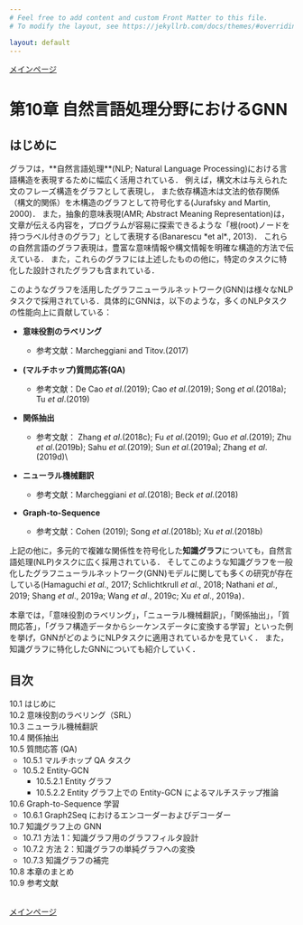 ```yaml
---
# Feel free to add content and custom Front Matter to this file.
# To modify the layout, see https://jekyllrb.com/docs/themes/#overriding-theme-defaults

layout: default
---
```

<a href="../">メインページ</a>

<h1>第10章 自然言語処理分野におけるGNN</h1>

<h2>はじめに</h2>
グラフは，**自然言語処理**(NLP; Natural Language Processing)における言語構造を表現するために幅広く活用されている． 例えば，構文木は与えられた文のフレーズ構造をグラフとして表現し， また依存構造木は文法的依存関係（構文的関係）を木構造のグラフとして符号化する(Jurafsky and Martin, 2000)． また，抽象的意味表現(AMR; Abstract Meaning Representation)は，文章が伝える内容を，プログラムが容易に探索できるような「根(root)ノードを持つラベル付きのグラフ」として表現する(Banarescu *et al*., 2013)． これらの自然言語のグラフ表現は，豊富な意味情報や構文情報を明確な構造的方法で伝えている． また，これらのグラフには上述したものの他に，特定のタスクに特化した設計されたグラフも含まれている．

このようなグラフを活用したグラフニューラルネットワーク(GNN)は様々なNLPタスクで採用されている．具体的にGNNは，以下のような，多くのNLPタスクの性能向上に貢献している：

-   **意味役割のラベリング**

    -   参考文献：Marcheggiani and Titov.(2017)

-   **(マルチホップ)質問応答(QA)**

    -   参考文献：De Cao *et al*.(2019); Cao *et al*.(2019); Song *et al*.(2018a); Tu *et al*.(2019)

-   **関係抽出**

    -   参考文献： Zhang *et al*.(2018c); Fu *et al*.(2019); Guo *et al*.(2019); Zhu *et al*.(2019b); Sahu *et al*.(2019); Sun *et al*.(2019a); Zhang *et al*.(2019d)\

-   **ニューラル機械翻訳**

    -   参考文献：Marcheggiani *et al*.(2018); Beck *et al*.(2018)

-   **Graph-to-Sequence**

    -   参考文献：Cohen (2019); Song *et al*.(2018b); Xu *et al*.(2018b)

上記の他に，多元的で複雑な関係性を符号化した**知識グラフ**についても，自然言語処理(NLP)タスクに広く採用されている． そしてこのような知識グラフを一般化したグラフニューラルネットワーク(GNN)モデルに関しても多くの研究が存在している(Hamaguchi *et al*., 2017; Schlichtkrull *et al*., 2018; Nathani *et al*., 2019; Shang *et al*., 2019a; Wang *et al*., 2019c; Xu *et al*., 2019a)．

本章では，「意味役割のラベリング」，「ニューラル機械翻訳」，「関係抽出」，「質問応答」，「グラフ構造データからシーケンスデータに変換する学習」といった例を挙げ，GNNがどのようにNLPタスクに適用されているかを見ていく． また，知識グラフに特化したGNNについても紹介していく．

<h2>目次</h2>
<ul style="list-style-type: none; padding-left:0;">
  <li>10.1 はじめに</li>
  <li>10.2 意味役割のラベリング（SRL）</li>
  <li>10.3 ニューラル機械翻訳</li>
  <li>10.4 関係抽出</li>
  <li>10.5 質問応答 (QA)
    <ul>
      <li>10.5.1 マルチホップ QA タスク</li>
      <li>10.5.2 Entity-GCN
        <ul>
          <li>10.5.2.1 Entity グラフ</li>
          <li>10.5.2.2 Entity グラフ上での Entity-GCN によるマルチステップ推論</li>
        </ul>
      </li>
    </ul>
  </li>
  <li>10.6 Graph-to-Sequence 学習
    <ul>
      <li>10.6.1 Graph2Seq におけるエンコーダーおよびデコーダー</li>
    </ul>
  </li>
  <li>10.7 知識グラフ上の GNN
    <ul>
      <li>10.7.1 方法 1：知識グラフ用のグラフフィルタ設計</li>
      <li>10.7.2 方法 2：知識グラフの単純グラフへの変換</li>
      <li>10.7.3 知識グラフの補完</li>
    </ul>
  </li>
  <li>10.8 本章のまとめ</li>
  <li>10.9 参考文献</li>
</ul>
<br>
<a href="../">メインページ</a>
